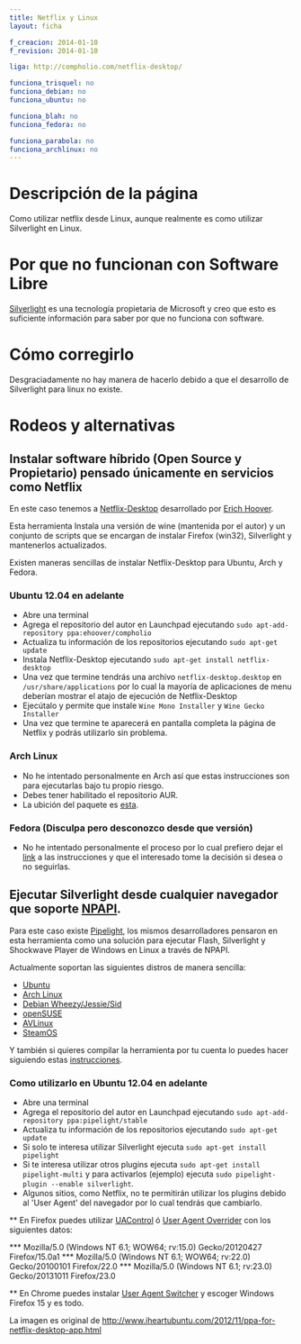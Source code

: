 ```yaml
---
title: Netflix y Linux
layout: ficha

f_creacion: 2014-01-10
f_revision: 2014-01-10

liga: http://compholio.com/netflix-desktop/

funciona_trisquel: no
funciona_debian: no
funciona_ubuntu: no

funciona_blah: no
funciona_fedora: no

funciona_parabola: no
funciona_archlinux: no
---
```


# Descripción de la página

Como utilizar netflix desde Linux, aunque realmente es como utilizar Silverlight en Linux.

# Por que no funcionan con Software Libre

[Silverlight](http://www.microsoft.com/silverlight/) es una tecnología propietaria de Microsoft y creo que esto es suficiente información para saber por que no funciona con software.

# Cómo corregirlo

Desgraciadamente no hay manera de hacerlo debido a que el desarrollo de Silverlight para linux no existe.

# Rodeos y alternativas

## Instalar software híbrido (Open Source y Propietario) pensado únicamente en servicios como Netflix

En este caso tenemos a [Netflix-Desktop](http://www.webupd8.org/2012/11/how-to-use-netflix-in-ubuntu-through.html) desarrollado por [Erich Hoover](https://plus.google.com/+ErichHoover).

Esta herramienta Instala una versión de wine (mantenida por el autor) y un conjunto de scripts que se encargan de instalar Firefox (win32), Silverlight y mantenerlos actualizados.

Existen maneras sencillas de instalar Netflix-Desktop para Ubuntu, Arch y Fedora.

### Ubuntu 12.04 en adelante

* Abre una terminal
* Agrega el repositorio del autor en Launchpad ejecutando ``sudo apt-add-repository ppa:ehoover/compholio``
* Actualiza tu información de los repositorios ejecutando ``sudo apt-get update``
* Instala Netflix-Desktop ejecutando ``sudo apt-get install netflix-desktop``
* Una vez que termine tendrás una archivo ``netflix-desktop.desktop`` en ``/usr/share/applications`` por lo cual la mayoría de aplicaciones de menu deberían mostrar el atajo de ejecución de Netflix-Desktop
* Ejecútalo y permite que instale ``Wine Mono Installer`` y ``Wine Gecko Installer``
* Una vez que termine te aparecerá en pantalla completa la página de Netflix y podrás utilizarlo sin problema.

### Arch Linux

* No he intentado personalmente en Arch así que estas instrucciones son para ejecutarlas bajo tu propio riesgo.
* Debes tener habilitado el repositorio AUR.
* La ubición del paquete es [esta](https://aur.archlinux.org/packages/netflix-desktop/).

### Fedora (Disculpa pero desconozco desde que versión)

* No he intentado personalmente el proceso por lo cual prefiero dejar el [link](http://forums.fedoraforum.org/showthread.php?t=286230) a las instrucciones y que el interesado tome la decisión si desea o no seguirlas.

## Ejecutar Silverlight desde cualquier navegador que soporte [NPAPI](http://en.wikipedia.org/wiki/NPAPI).

Para este caso existe [Pipelight](https://launchpad.net/pipelight), los mismos desarrolladores pensaron en esta herramienta como una solución para ejecutar Flash, Silverlight y Shockwave Player de Windows en Linux a través de NPAPI.

Actualmente soportan las siguientes distros de manera sencilla:

* [Ubuntu](http://fds-team.de/cms/pipelight-installation.html#section_1_1)
* [Arch Linux](http://fds-team.de/cms/pipelight-installation.html#section_1_2)
* [Debian Wheezy/Jessie/Sid](http://fds-team.de/cms/pipelight-installation.html#section_1_3)
* [openSUSE](http://fds-team.de/cms/pipelight-installation.html#section_1_4)
* [AVLinux](http://fds-team.de/cms/pipelight-installation.html#section_1_6)
* [SteamOS](http://fds-team.de/cms/pipelight-installation.html#section_1_8)

Y también si quieres compilar la herramienta por tu cuenta lo puedes hacer siguiendo estas [instrucciones](http://fds-team.de/cms/pipelight-installation.html#section_1_9).

### Como utilizarlo en Ubuntu 12.04 en adelante

* Abre una terminal
* Agrega el repositorio del autor en Launchpad ejecutando ``sudo apt-add-repository ppa:pipelight/stable``
* Actualiza tu información de los repositorios ejecutando ``sudo apt-get update``
* Si solo te interesa utilizar Silverlight ejecuta ``sudo apt-get install pipelight``
* Si te interesa utilizar otros plugins ejecuta ``sudo apt-get install pipelight-multi`` y para activarlos (ejemplo) ejecuta ``sudo pipelight-plugin --enable silverlight``.
* Algunos sitios, como Netflix, no te permitirán utilizar los plugins debido al 'User Agent' del navegador por lo cual tendrás que cambiarlo.

** En Firefox puedes utilizar [UAControl](https://addons.mozilla.org/en-us/firefox/addon/uacontrol/) ó [User Agent Overrider](https://addons.mozilla.org/en-US/firefox/addon/user-agent-overrider/) con los siguientes datos:

*** Mozilla/5.0 (Windows NT 6.1; WOW64; rv:15.0) Gecko/20120427 Firefox/15.0a1
*** Mozilla/5.0 (Windows NT 6.1; WOW64; rv:22.0) Gecko/20100101 Firefox/22.0
*** Mozilla/5.0 (Windows NT 6.1; rv:23.0) Gecko/20131011 Firefox/23.0

** En Chrome puedes instalar [User Agent Switcher](https://chrome.google.com/webstore/detail/user-agent-switcher-for-c/djflhoibgkdhkhhcedjiklpkjnoahfmg) y escoger Windows Firefox 15 y es todo.

La imagen es original de http://www.iheartubuntu.com/2012/11/ppa-for-netflix-desktop-app.html
